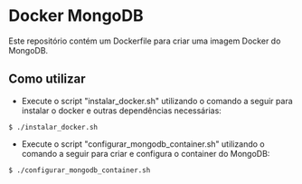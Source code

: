 # Docker MongoDB

Este repositório contém um Dockerfile para criar uma imagem Docker do MongoDB.

## Como utilizar

- Execute o script "instalar_docker.sh" utilizando o comando a seguir para instalar o docker e outras dependências necessárias:
```
$ ./instalar_docker.sh
```

- Execute o script "configurar_mongodb_container.sh" utilizando o comando a seguir para criar e configura o container do MongoDB:
```
$ ./configurar_mongodb_container.sh
```

